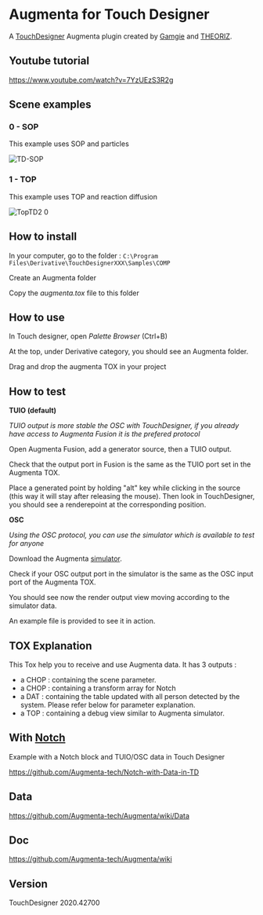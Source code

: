 ﻿Augmenta for Touch Designer
============================

A [TouchDesigner](https://derivative.ca/) Augmenta plugin created by [Gamgie](http://www.gamgie.com) and [THEORIZ](http://www.theoriz.com/en/).


Youtube tutorial
-------------------------------------
https://www.youtube.com/watch?v=7YzUEzS3R2g

Scene examples 
-------------------------------------
### 0 - SOP
This example uses SOP and particles

![TD-SOP](https://user-images.githubusercontent.com/64955193/135990922-5dede4f0-ff97-479e-921b-e6aef9efb53b.gif)


### 1 - TOP
This example uses TOP and reaction diffusion

![TopTD2 0](https://user-images.githubusercontent.com/64955193/136021020-8ad71680-81fa-4254-876b-115b768685d5.gif)


How to install
-------------------------------------

In your computer, go to the folder : `C:\Program Files\Derivative\TouchDesignerXXX\Samples\COMP`

Create an Augmenta folder

Copy the *augmenta.tox* file to this folder

How to use
-------------------------------------
In Touch designer, open *Palette Browser* (Ctrl+B)

At the top, under Derivative category, you should see an Augmenta folder.

Drag and drop the augmenta TOX in your project

How to test
------------------------------------

**TUIO (default)**

*TUIO output is more stable the OSC with TouchDesigner, if you already have access to Augmenta Fusion it is the prefered protocol*

Open Augmenta Fusion, add a generator source, then a TUIO output. 

Check that the output port in Fusion is the same as the TUIO port set in the Augmenta TOX.

Place a generated point by holding "alt" key while clicking in the source (this way it will stay after releasing the mouse). Then look in TouchDesigner, you should see a renderepoint at the corresponding position.

**OSC**

*Using the OSC protocol, you can use the simulator which is available to test for anyone*

Download the Augmenta [simulator](https://github.com/Theoriz/Augmenta-Simulator/releases).

Check if your OSC output port in the simulator is the same as the OSC input port of the Augmenta TOX.

You should see now the render output view moving according to the simulator data.

An example file is provided to see it in action. 

TOX Explanation
-------------------------------------
This Tox help you to receive and use Augmenta data.
It has 3 outputs : 
- a CHOP : containing the scene parameter.
- a CHOP : containing a transform array for Notch
- a DAT : containing the table updated with all person detected by the system. Please refer below for parameter explanation.
- a TOP : containing a debug view similar to Augmenta simulator.

With [Notch](https://www.notch.one/)
-------------------------------------
Example with a Notch block and TUIO/OSC data in Touch Designer

https://github.com/Augmenta-tech/Notch-with-Data-in-TD

Data
-------------------------------------
https://github.com/Augmenta-tech/Augmenta/wiki/Data

Doc
-------------
https://github.com/Augmenta-tech/Augmenta/wiki

Version
-------------
TouchDesigner 2020.42700
